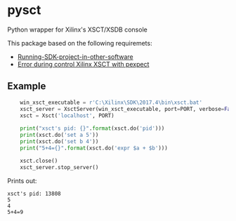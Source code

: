 # pysct
Python wrapper for Xilinx's XSCT/XSDB console

This package based on the following requiremets:
 - [Running-SDK-project-in-other-software][1]
 - [Error during control Xilinx XSCT with pexpect][2]
 
 
## Example

```python
    win_xsct_executable = r'C:\Xilinx\SDK\2017.4\bin\xsct.bat'
    xsct_server = XsctServer(win_xsct_executable, port=PORT, verbose=False)
    xsct = Xsct('localhost', PORT)
    
    print("xsct's pid: {}".format(xsct.do('pid')))
    print(xsct.do('set a 5'))
    print(xsct.do('set b 4'))
    print("5+4={}".format(xsct.do('expr $a + $b')))

    xsct.close()
    xsct_server.stop_server()
```

Prints out:
```
xsct's pid: 13808
5
4
5+4=9

```
 
 
[1]: https://forums.xilinx.com/t5/Embedded-Development-Tools/Running-SDK-project-in-other-software/td-p/885535
[2]: https://stackoverflow.com/q/58733494/2506522